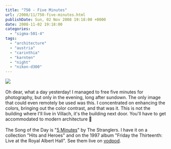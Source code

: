 ```yaml
---
title: "750 - Five Minutes"
url: /2008/11/750-five-minutes.html
publishDate: Sun, 02 Nov 2008 19:18:00 +0000
date: 2008-11-02 19:18:00
categories: 
  - "sigma-501-4"
tags: 
  - "architecture"
  - "austria"
  - "carinthia"
  - "karnten"
  - "night"
  - "nikon-d300"
---
```

<a href="https://d25zfm9zpd7gm5.cloudfront.net/1200x1200/2008/20081101_194833_ps.jpg" target="_blank"><img src="https://d25zfm9zpd7gm5.cloudfront.net/0600x0600/2008/20081101_194833_ps.jpg"/></a><br/><br/>Oh dear, what a day yesterday! I managed to free five minutes for photography, but only in the evening, long after sundown. The only image that could even remotely be used was this. I concentrated on enhancing the colors, bringing out the color contrast, and that was it. This is not the building where I'll live in Villach, it's the building next door. You'll have to get accommodated to modern architecture 🙂<br/><br/> The Song of the Day is "<a href="http://www.lyricsbox.com/stranglers-lyrics-5-minutes-x3m7c7w.html" target="_blank">5 Minutes</a>" by The Stranglers. I have it on a collection "Hits and Heroes" and on the 1997 album "Friday the Thirteenth: Live at the Royal Albert Hall". See them live on <a href="http://vodpod.com/watch/57351-the-stranglers-5-minutes" target="_blank">vodpod</a>.
